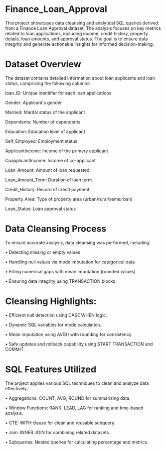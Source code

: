 # Finance_Loan_Approval
This project showcases data cleansing and analytical SQL queries derived from a Finance Loan Approval dataset. The analysis focuses on key metrics related to loan applications, including income, credit history, property details, loan amounts, and approval status. The goal is to ensure data integrity and generate actionable insights for informed decision-making.

# Dataset Overview
The dataset contains detailed information about loan applicants and loan status, comprising the following columns:

loan_ID: Unique identifier for each loan applications

Gender: Applicant's gender

Married: Marital status of the applicant

Dependents: Number of dependents

Education: Education level of applicant

Self_Employed: Employment status

ApplicantIncome: Income of the primary applicant

CoapplicantIncome: Income of co-applicant

Loan_Amount: Amount of loan requested

Loan_Amount_Term: Duration of loan term

Credit_History: Record of credit payment

Property_Area: Type of property area (urban/rural/semiurban)

Loan_Status: Loan approval status

# Data Cleansing Process
To ensure accurate analysis, data cleansing was performed, including:

•	Detecting missing or empty values

•	Handling null values via mode imputation for categorical data

•	Filling numerical gaps with mean imputation (rounded values)

•	Ensuring data integrity using TRANSACTION blocks

# Cleansing Highlights:

•	Efficient null detection using CASE WHEN logic.

•	Dynamic SQL variables for mode calculation.

•	Mean imputation using AVG() with rounding for consistency.

•	Safe updates and rollback capability using START TRANSACTION and COMMIT.

# SQL Features Utilized
The project applies various SQL techniques to clean and analyze data effectively:

•	Aggregations: COUNT, AVG, ROUND for summarizing data.

•	Window Functions: RANK, LEAD, LAG for ranking and time-based analysis.

•	CTE: WITH clause for clean and reusable subquery.

•	Join: INNER JOIN for combining related datasets.

• Subqueries: Nested queries for calculating percentage and metrics.

